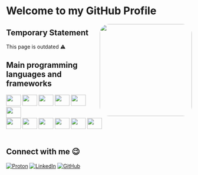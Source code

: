 # Welcome to my GitHub Profile

<a href="#"><img width="250" align='right' style="border-radius:25px; margin-left:25px;" src="https://media.giphy.com/media/qgQUggAC3Pfv687qPC/giphy.gif" /></a>

<!--
## Personal Statement

Finalist MSc. student in Computer Science with real-world experience inmedium-scale software design and development, agile methodologies,and direct contact with customers.

Self-motivated, with a logic-oriented thinking inside a curious mind. Enthusiastic about challenge-based approaches to learning and a genuine interest in technology.

<br/>
-->

## Temporary Statement

This page is outdated ⚠️

## Main programming languages and frameworks

<div style="display: inline_block">
    <a href="#"><img height="30" width="40" src="https://cdn.jsdelivr.net/gh/devicons/devicon/icons/java/java-original.svg" /></a>
    <a href="#"><img height="30" width="40" src="https://cdn.jsdelivr.net/gh/devicons/devicon/icons/csharp/csharp-original.svg" /></a>
    <a href="#"><img height="30" width="40" src="https://cdn.jsdelivr.net/gh/devicons/devicon/icons/dotnetcore/dotnetcore-original.svg" /></a>
    <a href="#"><img height="30" width="40" src="https://cdn.jsdelivr.net/gh/devicons/devicon/icons/python/python-original.svg" /></a>
    <a href="#"><img height="30" width="40" src="https://cdn.jsdelivr.net/gh/devicons/devicon/icons/kotlin/kotlin-original.svg" /></a>
    <a href="#"><img height="30" width="40" src="https://cdn.jsdelivr.net/gh/devicons/devicon/icons/flutter/flutter-original.svg" /></a>
    <br/>
    <a href="#"><img height="30" width="40" src="https://cdn.jsdelivr.net/gh/devicons/devicon/icons/react/react-original.svg" /></a>
    <a href="#"><img height="30" width="40" src="https://cdn.jsdelivr.net/gh/devicons/devicon/icons/angularjs/angularjs-original.svg" /></a>
    <a href="#"><img height="30" width="40" src="https://cdn.jsdelivr.net/gh/devicons/devicon/icons/html5/html5-original.svg" /></a>
    <a href="#"><img height="30" width="40" src="https://cdn.jsdelivr.net/gh/devicons/devicon/icons/css3/css3-original.svg" /></a>
    <a href="#"><img height="30" width="40" src="https://cdn.jsdelivr.net/gh/devicons/devicon/icons/javascript/javascript-original.svg" /></a>
    <a href="#"><img height="30" width="40" src="https://cdn.jsdelivr.net/gh/devicons/devicon/icons/typescript/typescript-original.svg" /></a>
</div>

<br/>

## Connect with me 😉

[![Proton](https://img.shields.io/badge/Proton_Mail-6D4AFF?style=for-the-badge&logo=protonmail&logoColor=white)](mailto:dabadias@proton.me)
[![LinkedIn](https://img.shields.io/badge/LinkedIn-0077B5?style=for-the-badge&logo=linkedin&logoColor=white)](https://www.linkedin.com/in/daniel-ab-dias/)
[![GitHub](https://img.shields.io/badge/GitHub-100000?style=for-the-badge&logo=github&logoColor=white)](https://github.com/dabadias)
